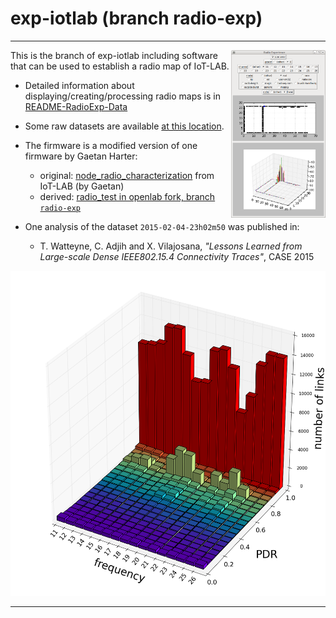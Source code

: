 # exp-iotlab (branch radio-exp)

---------------------------------------------------------------------------


 <img src="doc/RadioExpTool.png" align="right" alt="RadioExpTool"  width="30%"/>

This is the branch of exp-iotlab including software that can be used
to establish a radio map of IoT-LAB.

* Detailed information about displaying/creating/processing radio maps is in [README-RadioExp-Data](tools/README-RadioExp-Data.md)

* Some raw datasets are available [at this location](http://hipercom.inria.fr/IoT-LAB-dataset/).

* The firmware is a modified version of one firmware by Gaetan Harter:
  * original: [node_radio_characterization](https://github.com/iot-lab/openlab/tree/master/appli/iotlab/node_radio_characterization) from IoT-LAB (by Gaetan)
  * derived: [radio_test in openlab fork, branch ``radio-exp``](https://github.com/adjih/openlab/tree/radio-exp/devel/radio_test)


* One analysis of the dataset `2015-02-04-23h02m50` was published in:
  * T. Watteyne, C. Adjih and X. Vilajosana,
  *"Lessons Learned from Large-scale Dense IEEE802.15.4 Connectivity Traces"*,
  CASE 2015

![Screenshot](doc/link-channel-3d-col0.png)

---------------------------------------------------------------------------
